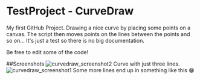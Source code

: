 # TestProject - CurveDraw
My first GitHub Project.
Drawing a nice curve by placing some points on a canvas. The script then moves points on the lines between the points and so on...
It's just a test so there is no big documentation.

Be free to edit some of the code!

##Screenshots
![curvedraw_screenshot2](https://cloud.githubusercontent.com/assets/26347123/23832089/8c311208-072e-11e7-95d4-a4a156971bf6.PNG)
Curve with just three lines.
![curvedraw_screenshot1](https://cloud.githubusercontent.com/assets/26347123/23832050/bda55c00-072d-11e7-9fa1-166c3ed5058d.PNG)
Some more lines end up in something like this :grin:
